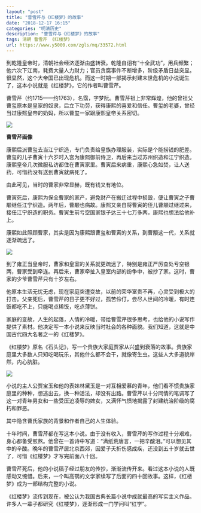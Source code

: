```yaml
---
layout: "post"
title: "曹雪芹与《红楼梦》的故事"
date: "2018-12-17 16:15"
categories: "明清历史"
description: "曹雪芹与《红楼梦》的故事"
tags: 清朝 曹雪芹 《红楼梦》
url: https://www.y5000.com/zgls/mq/33572.html
---
```






到乾隆皇帝时，清朝社会经济逐渐由盛转衰。乾隆自诩有“十全武功”，用兵频繁；他六次下江南，耗费大量人力财力；官员贪腐事件不断增多，阶级矛盾日益突显。很显然，这个大帝国已出现危机。而这一时期一部揭示封建末世危机的小说诞生了，这本小说就是《红楼梦》，它的作者叫曹雪芹。

曹雪芹（约1715——约1763），名霑，字梦阮。曹雪芹祖上非常辉煌，他的曾祖父曹玺原本是皇家的奴隶，后立下功劳，获得康熙的喜爱和信任。曹玺的老婆，曾经当过康熙皇帝的奶妈，所以曹玺一家跟康熙皇帝关系密切。

![](https://img.y5000.com/uploads/allimg/180925/14-1P9251512311T.jpg)

**曹雪芹画像**

康熙后派曹玺去当江宁织造，专门负责给皇族办理服装，实际是个能捞钱的肥差。曹玺的儿子曹寅十六岁时入宫为康熙御前侍卫，再后来当过苏州织造和江宁织造。康熙皇帝几次微服私访都住在曹寅家里。曹寅后来病重，康熙心急如焚，让人送药，可惜药没有送到曹寅就病死了。

由此可见，当时的曹家非常显赫，既有钱又有地位。

曹寅死后，康熙为保全曹家的家产，避免财产在搬迁过程中损毁，便让曹寅之子曹颙继任江宁织造。两年后，曹颙也病故。康熙又亲自将曹寅的侄儿曹頫过继过来，接任江宁织造的职务。曹寅生前亏空国家银子达三十七万多两，康熙也想法给他补上。

康熙如此照顾曹家，其实是因为康熙跟曹玺和曹寅的关系，到曹颙这一代，关系就逐渐疏远了。

![](https://img.y5000.com/uploads/allimg/180925/14-1P925151245H6.jpg)

到了雍正当皇帝时，曹家和皇室的关系就更疏远了，特别是雍正严厉查处亏空银两，曹家受到牵连。再后来，曹家牵扯入皇室内部的纷争中，被抄了家。这时，曹家的少爷曹雪芹只有十岁左右。

他原本生活无忧无虑，现在家庭突遭变故，以前的荣华富贵不再，心灵受到极大的打击。父亲死后，曹雪芹的日子更不好过，孤苦伶仃，尝尽人世间的冷暖，有时连饭都吃不上，只能喝点稀饭，吃点薄饼。

家庭的变故，人生的起落，人情的冷暖，带给曹雪芹很多思考，也给他的小说写作提供了素材。他决定写一本小说来反映当时社会的各种面貌。我们知道，这就是中国古代四大名著之一的《红楼梦》。

《红楼梦》原名《石头记》，写一个贵族大家庭贾家从兴盛到衰落的故事。贵族家庭里大多数人只知吃喝玩乐，其他什么都不会干，就像寄生虫。这些人大多道貌岸然，内心肮脏。

![](https://img.y5000.com/uploads/allimg/180925/14-1P925151256161.jpg)

小说的主人公贾宝玉和他的表妹林黛玉是一对互相爱慕的青年，他们看不惯贵族家庭里的种种，想逃出去，换一种活法，却没有出路。曹雪芹以十分同情的笔调写了这一对青年男女和一些受压迫凌辱的婢女，又满怀气愤地揭露了封建统治阶级的腐朽和罪恶。

其中隐含曹氏家族的背景和作者自己的人生体验。

十年时间，曹雪芹都在写这本小说。由于没有收入，曹雪芹的写作过程十分艰难，身心都备受煎熬。他曾在一首诗中写道：“满纸荒唐言，一把辛酸泪。”可以想见其中的辛酸。晚年的曹雪芹居北京西郊，因爱子夭折伤感成疾，还没到五十岁就去世了，可惜《红楼梦》才写完前面八十回。

曹雪芹死后，他的小说稿子经过朋友的传抄，渐渐流传开来。看过这本小说的人既感动又惋惜。后来，一个叫高鹗的文学家续写了后面的四十回故事。这样，《红楼梦》成为一部结构完整的小说。

《红楼梦》流传到现在，被公认为我国古典长篇小说中成就最高的写实主义作品。许多人一辈子都研究《红楼梦》，逐渐形成一门学问叫“红学”。
